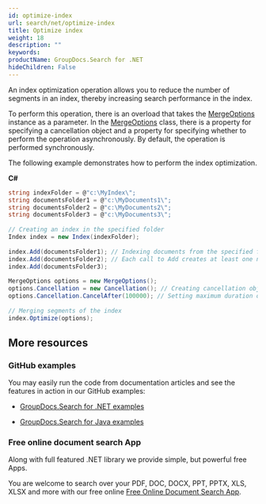 ```yaml
---
id: optimize-index
url: search/net/optimize-index
title: Optimize index
weight: 18
description: ""
keywords: 
productName: GroupDocs.Search for .NET
hideChildren: False
---
```

An index optimization operation allows you to reduce the number of segments in an index, thereby increasing search performance in the index.

To perform this operation, there is an overload that takes the [MergeOptions](https://apireference.groupdocs.com/net/search/groupdocs.search.options/mergeoptions) instance as a parameter. In the [MergeOptions](https://apireference.groupdocs.com/net/search/groupdocs.search.options/mergeoptions) class, there is a property for specifying a cancellation object and a property for specifying whether to perform the operation asynchronously. By default, the operation is performed synchronously.

The following example demonstrates how to perform the index optimization.

**C#**

```csharp
string indexFolder = @"c:\MyIndex\";
string documentsFolder1 = @"c:\MyDocuments1\";
string documentsFolder2 = @"c:\MyDocuments2\";
string documentsFolder3 = @"c:\MyDocuments3\";
 
// Creating an index in the specified folder
Index index = new Index(indexFolder);
 
index.Add(documentsFolder1); // Indexing documents from the specified folder
index.Add(documentsFolder2); // Each call to Add creates at least one new segment in the index
index.Add(documentsFolder3);
 
MergeOptions options = new MergeOptions();
options.Cancellation = new Cancellation(); // Creating cancellation object to be able to cancel the operation
options.Cancellation.CancelAfter(100000); // Setting maximum duration of the operation to 100 seconds
 
// Merging segments of the index
index.Optimize(options);
```

## More resources

### GitHub examples

You may easily run the code from documentation articles and see the features in action in our GitHub examples:

*   [GroupDocs.Search for .NET examples](https://github.com/groupdocs-search/GroupDocs.Search-for-.NET)
    
*   [GroupDocs.Search for Java examples](https://github.com/groupdocs-search/GroupDocs.Search-for-Java)
    

### Free online document search App

Along with full featured .NET library we provide simple, but powerful free Apps.

You are welcome to search over your PDF, DOC, DOCX, PPT, PPTX, XLS, XLSX and more with our free online [Free Online Document Search App](https://products.groupdocs.app/search).
